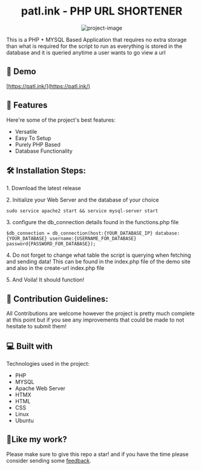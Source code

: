 <h1 align="center" id="title">patl.ink - PHP URL SHORTENER</h1>

<p align="center"><img src="https://socialify.git.ci/PatrykNamyslak/PHP-URL-Shortener/image?description=1&descriptionEditable=&font=KoHo&language=1&name=1&owner=1&pattern=Circuit%20Board&theme=Dark" alt="project-image"></p>

<p id="description">This is a PHP + MYSQL Based Application that requires no extra storage than what is required for the script to run as everything is stored in the database and it is queried anytime a user wants to go view a url</p>

<h2>🚀 Demo</h2>

[https://patl.ink/](https://patl.ink/)

  
  
<h2>🧐 Features</h2>

Here're some of the project's best features:

*   Versatile
*   Easy To Setup
*   Purely PHP Based
*   Database Functionality

<h2>🛠️ Installation Steps:</h2>

<p>1. Download the latest release</p>

<p>2. Initialize your Web Server and the database of your choice</p>

```
sudo service apache2 start && service mysql-server start
```

<p>3. configure the db_connection details found in the functions.php file</p>

```
$db_connection = db_connection(host:{YOUR_DATABASE_IP} database:{YOUR_DATABASE} username:{USERNAME_FOR_DATABASE} password{PASSWORD_FOR_DATABASE});
```

<p>4. Do not forget to change what table the script is querying when fetching and sending data! This can be found in the index.php file of the demo site and also in the create-url index.php file</p>

<p>5. And Voila! It should function!</p>

<h2>🍰 Contribution Guidelines:</h2>

All Contributions are welcome however the project is pretty much complete at this point but if you see any improvements that could be made to not hesitate to submit them!

  
  
<h2>💻 Built with</h2>

Technologies used in the project:

*   PHP
*   MYSQL
*   Apache Web Server
*   HTMX
*   HTML
*   CSS
*   Linux
*   Ubuntu

<h2>💖Like my work?</h2>

Please make sure to give this repo a star! and if you have the time please consider sending some <a href="https://patl.ink/feedback/" target="_blank">feedback</a>.
